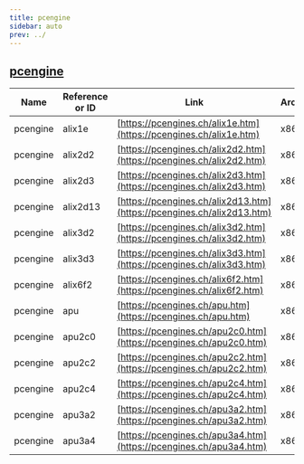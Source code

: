 ```yaml
---
title: pcengine
sidebar: auto
prev: ../
---
```


## [pcengine](pcengine/)

|Name|Reference or ID|Link|Architecture|
|----|---------------|----|------------|
|pcengine|alix1e|[https://pcengines.ch/alix1e.htm](https://pcengines.ch/alix1e.htm)|x86|
|pcengine|alix2d2|[https://pcengines.ch/alix2d2.htm](https://pcengines.ch/alix2d2.htm)|x86|
|pcengine|alix2d3|[https://pcengines.ch/alix2d3.htm](https://pcengines.ch/alix2d3.htm)|x86|
|pcengine|alix2d13|[https://pcengines.ch/alix2d13.htm](https://pcengines.ch/alix2d13.htm)|x86|
|pcengine|alix3d2|[https://pcengines.ch/alix3d2.htm](https://pcengines.ch/alix3d2.htm)|x86|
|pcengine|alix3d3|[https://pcengines.ch/alix3d3.htm](https://pcengines.ch/alix3d3.htm)|x86|
|pcengine|alix6f2|[https://pcengines.ch/alix6f2.htm](https://pcengines.ch/alix6f2.htm)|x86|
|pcengine|apu|[https://pcengines.ch/apu.htm](https://pcengines.ch/apu.htm)|x86_64|
|pcengine|apu2c0|[https://pcengines.ch/apu2c0.htm](https://pcengines.ch/apu2c0.htm)|x86_64|
|pcengine|apu2c2|[https://pcengines.ch/apu2c2.htm](https://pcengines.ch/apu2c2.htm)|x86_64|
|pcengine|apu2c4|[https://pcengines.ch/apu2c4.htm](https://pcengines.ch/apu2c4.htm)|x86_64|
|pcengine|apu3a2|[https://pcengines.ch/apu3a2.htm](https://pcengines.ch/apu3a2.htm)|x86_64|
|pcengine|apu3a4|[https://pcengines.ch/apu3a4.htm](https://pcengines.ch/apu3a4.htm)|x86_64|

